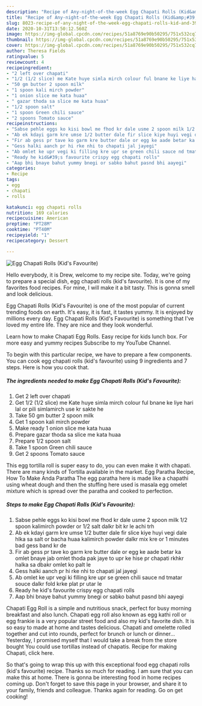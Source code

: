 ```yaml
---
description: "Recipe of Any-night-of-the-week Egg Chapati Rolls (Kid&amp;#39;s Favourite)"
title: "Recipe of Any-night-of-the-week Egg Chapati Rolls (Kid&amp;#39;s Favourite)"
slug: 8023-recipe-of-any-night-of-the-week-egg-chapati-rolls-kid-and-39-s-favourite
date: 2020-10-31T13:50:12.560Z
image: https://img-global.cpcdn.com/recipes/51a8769e90b50295/751x532cq70/egg-chapati-rolls-kids-favourite-recipe-main-photo.jpg
thumbnail: https://img-global.cpcdn.com/recipes/51a8769e90b50295/751x532cq70/egg-chapati-rolls-kids-favourite-recipe-main-photo.jpg
cover: https://img-global.cpcdn.com/recipes/51a8769e90b50295/751x532cq70/egg-chapati-rolls-kids-favourite-recipe-main-photo.jpg
author: Theresa Fields
ratingvalue: 5
reviewcount: 4
recipeingredient:
- "2 left over chapati"
- "1/2 (1/2 slice) me Kate huye simla mirch colour ful bnane ke liye hari lal or pili simlamirch use kr sakte he"
- "50 gm butter 2 spoon milk"
- "1 spoon kali mirch powder"
- "1 onion slice me kata huaa"
- " gazar thoda sa slice me kata huaa"
- "1/2 spoon salt"
- "1 spoon Green chili sauce"
- "2 spoons Tomato sauce"
recipeinstructions:
- "Sabse pehle eggs ko kisi bowl me fhod kr dale usme 2 spoon milk 1/2 spoon kalimirch powder or 1/2 salt dalkr bit kr le achi trh"
- "Ab ek kdayi garm kre umse 1/2 butter dale fir slice kiye huyi vegi dale hlka sa salt or bacha huaa kalimirch powder dalkr mix kre or 1 minutes bad gess band kr de"
- "Fir ab gess pr tave ko garm kre butter dale or egg ke aade betar ka omlet bnaye jab omlet thoda pak jaye to upr ke hise pr chapati rkhkr halka sa dbakr omlet ko palt le"
- "Gess halki aanch pr hi rke nhi to chapati jal jayegi"
- "Ab omlet ke upr vegi ki filling kre upr se green chili sauce nd tmatar souce dalkr fold krke plat pr utar le"
- "Ready he kid&#39;s favourite crispy egg chapati rolls"
- "Aap bhi bnaye bahut yummy bnegi or sabko bahut pasnd bhi aayegi"
categories:
- Recipe
tags:
- egg
- chapati
- rolls

katakunci: egg chapati rolls 
nutrition: 169 calories
recipecuisine: American
preptime: "PT28M"
cooktime: "PT40M"
recipeyield: "1"
recipecategory: Dessert

---
```



![Egg Chapati Rolls (Kid&#39;s Favourite)](https://img-global.cpcdn.com/recipes/51a8769e90b50295/751x532cq70/egg-chapati-rolls-kids-favourite-recipe-main-photo.jpg)

Hello everybody, it is Drew, welcome to my recipe site. Today, we're going to prepare a special dish, egg chapati rolls (kid&#39;s favourite). It is one of my favorites food recipes. For mine, I will make it a bit tasty. This is gonna smell and look delicious.

Egg Chapati Rolls (Kid&#39;s Favourite) is one of the most popular of current trending foods on earth. It's easy, it is fast, it tastes yummy. It is enjoyed by millions every day. Egg Chapati Rolls (Kid&#39;s Favourite) is something that I've loved my entire life. They are nice and they look wonderful.

Learn how to make Chapati Egg Rolls. Easy recipe for kids lunch box. For more easy and yummy recipes Subscribe to my YouTube Channel.


To begin with this particular recipe, we have to prepare a few components. You can cook egg chapati rolls (kid&#39;s favourite) using 9 ingredients and 7 steps. Here is how you cook that.

<!--inarticleads1-->

##### The ingredients needed to make Egg Chapati Rolls (Kid&#39;s Favourite):

1. Get 2 left over chapati
1. Get 1/2 (1/2 slice) me Kate huye simla mirch colour ful bnane ke liye hari lal or pili simlamirch use kr sakte he
1. Take 50 gm butter 2 spoon milk
1. Get 1 spoon kali mirch powder
1. Make ready 1 onion slice me kata huaa
1. Prepare  gazar thoda sa slice me kata huaa
1. Prepare 1/2 spoon salt
1. Take 1 spoon Green chili sauce
1. Get 2 spoons Tomato sauce


This egg tortilla roll is super easy to do, you can even make it with chapati. There are many kinds of Tortilla available in the market. Egg Paratha Recipe, How To Make Anda Paratha The egg paratha here is made like a chapathi using wheat dough and then the stuffing here used is masala egg omelet mixture which is spread over the paratha and cooked to perfection. 

<!--inarticleads2-->

##### Steps to make Egg Chapati Rolls (Kid&#39;s Favourite):

1. Sabse pehle eggs ko kisi bowl me fhod kr dale usme 2 spoon milk 1/2 spoon kalimirch powder or 1/2 salt dalkr bit kr le achi trh
1. Ab ek kdayi garm kre umse 1/2 butter dale fir slice kiye huyi vegi dale hlka sa salt or bacha huaa kalimirch powder dalkr mix kre or 1 minutes bad gess band kr de
1. Fir ab gess pr tave ko garm kre butter dale or egg ke aade betar ka omlet bnaye jab omlet thoda pak jaye to upr ke hise pr chapati rkhkr halka sa dbakr omlet ko palt le
1. Gess halki aanch pr hi rke nhi to chapati jal jayegi
1. Ab omlet ke upr vegi ki filling kre upr se green chili sauce nd tmatar souce dalkr fold krke plat pr utar le
1. Ready he kid&#39;s favourite crispy egg chapati rolls
1. Aap bhi bnaye bahut yummy bnegi or sabko bahut pasnd bhi aayegi


Chapati Egg Roll is a simple and nutritious snack, perfect for busy morning breakfast and also lunch. Chapati egg roll also known as egg kathi roll or egg frankie is a very popular street food and also my kid&#39;s favorite dish. It is so easy to made at home and tastes delicious. Chapati and omelette rolled together and cut into rounds, perfect for brunch or lunch or dinner… Yesterday, I promised myself that I would take a break from the store bought You could use tortillas instead of chapatis. Recipe for making Chapati, click here. 

So that's going to wrap this up with this exceptional food egg chapati rolls (kid&#39;s favourite) recipe. Thanks so much for reading. I am sure that you can make this at home. There is gonna be interesting food in home recipes coming up. Don't forget to save this page in your browser, and share it to your family, friends and colleague. Thanks again for reading. Go on get cooking!
